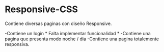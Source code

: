 # Responsive-CSS
Contiene diversas paginas con diseño Responsive.

-Contiene un login * Falta implementar funcionalidad *
-Contiene una pagina que presenta modo noche / dia
-Contiene una pagina totalemente responsiva.
